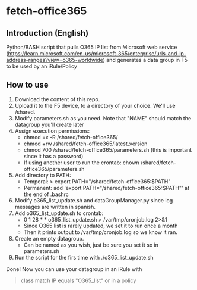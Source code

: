 # fetch-office365
## Introduction (English)
Python/BASH script that pulls O365 IP list from Microsoft web service (https://learn.microsoft.com/en-us/microsoft-365/enterprise/urls-and-ip-address-ranges?view=o365-worldwide) and generates a data group in F5 to be used by an iRule/Policy

## How to use
1. Download the content of this repo.
2. Upload it to the F5 device, to a directory of your choice. We'll use /shared.
3. Modify parameters.sh as you need. Note that "NAME" should match the datagroup you'll create later
4. Assign execution permissions:
   - chmod +x -R /shared/fetch-office365/
   - chmod +rw /shared/fetch-office365/latest_version
   - chmod 700 /shared/fetch-office365/parameters.sh (this is important since it has a password)
   - If using another user to run the crontab: chown <user> /shared/fetch-office365/parameters.sh
5. Add directory to PATH:
   - Temporal: > export PATH="/shared/fetch-office365:$PATH"
   - Permanent: add 'export PATH="/shared/fetch-office365:$PATH"' at the end of .bashrc
6. Modify o365_list_update.sh and dataGroupManager.py since log messages are written in spanish.
7. Add o365_list_update.sh to crontab:
   - 0 1 28 * * o365_list_update.sh > /var/tmp/cronjob.log 2>&1
   - Since O365 list is rarely updated, we set it to run once a month
   - Then it prints output to /var/tmp/cronjob.log so we know it ran.
8. Create an empty datagroup.
   - Can be named as you wish, just be sure you set it so in parameters.sh
9. Run the script for the firs time with ./o365_list_update.sh

Done! Now you can use your datagroup in an iRule with 
> class match IP equals "O365_list"
or in a policy

